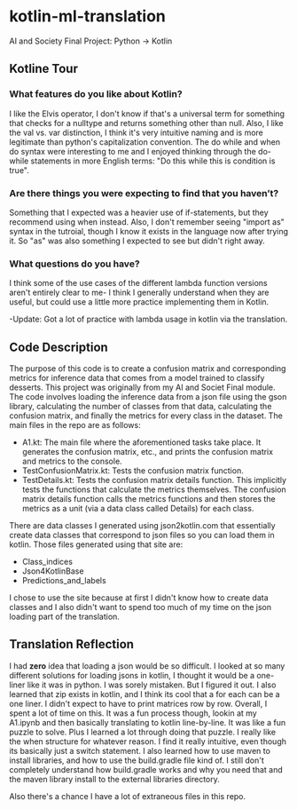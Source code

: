 # kotlin-ml-translation
AI and Society Final Project: Python -> Kotlin

## Kotline Tour

### What features do you like about Kotlin?
I like the Elvis operator, I don't know if that's a universal term for something that checks for a nulltype and returns something other than null. Also, I like the val vs. var distinction, I think it's very intuitive naming and is more legitimate than python's capitalization convention. The do while and when do syntax were interesting to me and I enjoyed thinking through the do-while statements in more English terms: "Do this while this is condition is true".

### Are there things you were expecting to find that you haven’t?
Something that I expected was a heavier use of if-statements, but they recommend using when instead. Also, I don't remember seeing "import as" syntax in the tutroial, though I know it exists in the language now after trying it. So "as" was also something I expected to see but didn't right away. 

### What questions do you have?
I think some of the use cases of the different lambda function versions aren't entirely clear to me- I think I generally understand when they are useful, but could use a little more practice implementing them in Kotlin. 

-Update: Got a lot of practice with lambda usage in kotlin via the translation. 

## Code Description
The purpose of this code is to create a confusion matrix and corresponding metrics for inference data that comes from a model trained to classify desserts. This project was originally from my AI and Societ Final module. The 
code involves loading the inference data from a json file using the gson library, calculating the number of classes from that data, calculating the confusion matrix, and finally the metrics for every class in the dataset. The main files in the repo are as follows:

- A1.kt: The main file where the aforementioned tasks take place. It generates the confusion matrix, etc., and prints the confusion matrix and metrics to the console.
- TestConfusionMatrix.kt: Tests the confusion matrix function.
- TestDetails.kt: Tests the confusion matrix details function. This implicitly tests the functions that calculate the metrics themselves. The confusion matrix details function calls the metrics functions and then stores the metrics as a unit (via a data class called Details) for each class.

There are data classes I generated using json2kotlin.com that essentially create data classes that correspond to json files so you can load them in kotlin. Those files generated using that site are: 
- Class_indices
- Json4KotlinBase
- Predictions_and_labels

I chose to use the site because at first I didn't know how to create data classes and I also didn't want to spend too much of my time on the json loading part of the translation. 

## Translation Reflection 
I had __zero__ idea that loading a json would be so difficult. I looked at so many different solutions for loading jsons in kotlin, I thought it would be a one-liner like it was in python. I was sorely mistaken. But I 
figured it out. I also learned that zip exists in kotlin, and I think its cool that a for each can be a one liner. I didn't expect to have to print matrices row by row. Overall, I spent a lot of time on this. It was a fun
process though, lookin at my A1.ipynb and then basically translating to kotlin line-by-line. It was like a fun puzzle to solve. Plus I learned a lot through doing that puzzle. I really like the when structure for whatever reason. 
I find it really intuitive, even though its basically just a switch statement. I also learned how to use maven to install libraries, and how to use the build.gradle file kind of. I still don't completely understand how build.gradle works and why you need that and the maven library install to the external libraries directory. 

Also there's a chance I have a lot of extraneous files in this repo. 
